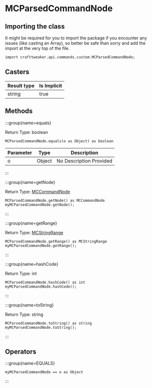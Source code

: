 # MCParsedCommandNode

## Importing the class

It might be required for you to import the package if you encounter any issues (like casting an Array), so better be safe than sorry and add the import at the very top of the file.
```zenscript
import crafttweaker.api.commands.custom.MCParsedCommandNode;
```


## Casters

| Result type | Is Implicit |
|-------------|-------------|
| string | true |

## Methods

:::group{name=equals}

Return Type: boolean

```zenscript
MCParsedCommandNode.equals(o as Object) as boolean
```

| Parameter | Type | Description |
|-----------|------|-------------|
| o | Object | No Description Provided |


:::

:::group{name=getNode}

Return Type: [MCCommandNode](/vanilla/api/commands/custom/MCCommandNode)

```zenscript
MCParsedCommandNode.getNode() as MCCommandNode
myMCParsedCommandNode.getNode();
```

:::

:::group{name=getRange}

Return Type: [MCStringRange](/vanilla/api/commands/custom/MCStringRange)

```zenscript
MCParsedCommandNode.getRange() as MCStringRange
myMCParsedCommandNode.getRange();
```

:::

:::group{name=hashCode}

Return Type: int

```zenscript
MCParsedCommandNode.hashCode() as int
myMCParsedCommandNode.hashCode();
```

:::

:::group{name=toString}

Return Type: string

```zenscript
MCParsedCommandNode.toString() as string
myMCParsedCommandNode.toString();
```

:::


## Operators

:::group{name=EQUALS}

```zenscript
myMCParsedCommandNode == o as Object
```

:::


